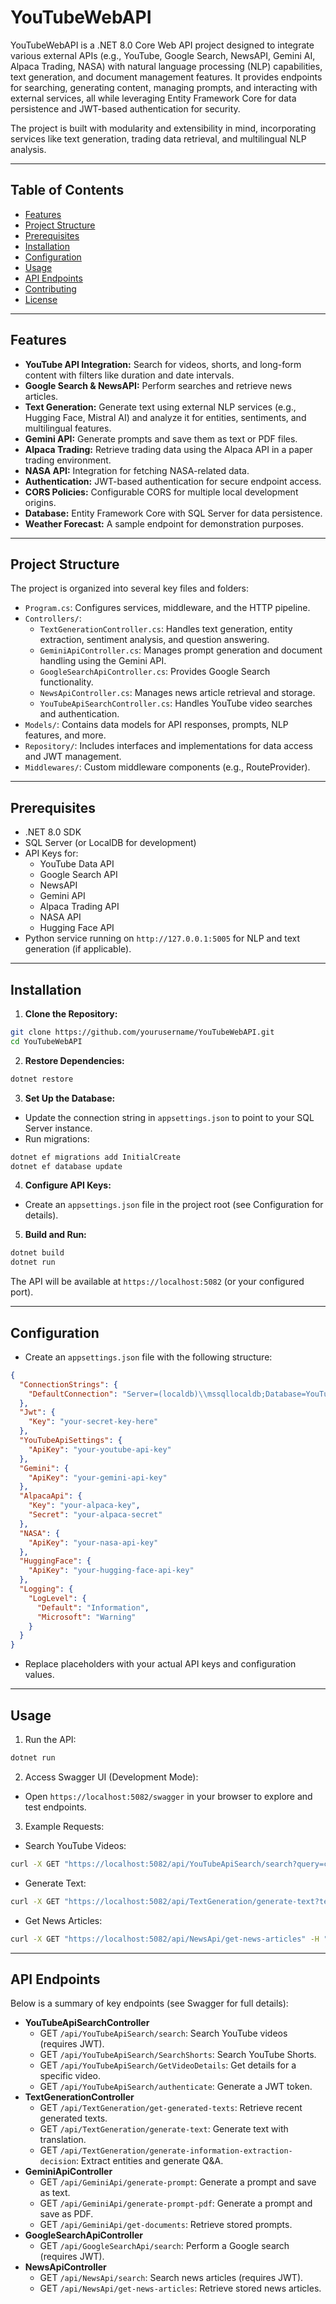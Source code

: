 # YouTubeWebAPI

YouTubeWebAPI is a .NET 8.0 Core Web API project designed to integrate various external APIs (e.g., YouTube, Google Search, NewsAPI, Gemini AI, Alpaca Trading, NASA) with natural language processing (NLP) capabilities, text generation, and document management features. It provides endpoints for searching, generating content, managing prompts, and interacting with external services, all while leveraging Entity Framework Core for data persistence and JWT-based authentication for security.

The project is built with modularity and extensibility in mind, incorporating services like text generation, trading data retrieval, and multilingual NLP analysis.

---

## Table of Contents

- [Features](#features)
- [Project Structure](#project-structure)
- [Prerequisites](#prerequisites)
- [Installation](#installation)
- [Configuration](#configuration)
- [Usage](#usage)
- [API Endpoints](#api-endpoints)
- [Contributing](#contributing)
- [License](#license)

---

## Features

- **YouTube API Integration:** Search for videos, shorts, and long-form content with filters like duration and date intervals.
- **Google Search & NewsAPI:** Perform searches and retrieve news articles.
- **Text Generation:** Generate text using external NLP services (e.g., Hugging Face, Mistral AI) and analyze it for entities, sentiments, and multilingual features.
- **Gemini API:** Generate prompts and save them as text or PDF files.
- **Alpaca Trading:** Retrieve trading data using the Alpaca API in a paper trading environment.
- **NASA API:** Integration for fetching NASA-related data.
- **Authentication:** JWT-based authentication for secure endpoint access.
- **CORS Policies:** Configurable CORS for multiple local development origins.
- **Database:** Entity Framework Core with SQL Server for data persistence.
- **Weather Forecast:** A sample endpoint for demonstration purposes.

---

## Project Structure

The project is organized into several key files and folders:

- `Program.cs`: Configures services, middleware, and the HTTP pipeline.
- `Controllers/`:
  - `TextGenerationController.cs`: Handles text generation, entity extraction, sentiment analysis, and question answering.
  - `GeminiApiController.cs`: Manages prompt generation and document handling using the Gemini API.
  - `GoogleSearchApiController.cs`: Provides Google Search functionality.
  - `NewsApiController.cs`: Manages news article retrieval and storage.
  - `YouTubeApiSearchController.cs`: Handles YouTube video searches and authentication.
- `Models/`: Contains data models for API responses, prompts, NLP features, and more.
- `Repository/`: Includes interfaces and implementations for data access and JWT management.
- `Middlewares/`: Custom middleware components (e.g., RouteProvider).

---

## Prerequisites

- .NET 8.0 SDK
- SQL Server (or LocalDB for development)
- API Keys for:
  - YouTube Data API
  - Google Search API
  - NewsAPI
  - Gemini API
  - Alpaca Trading API
  - NASA API
  - Hugging Face API
- Python service running on `http://127.0.0.1:5005` for NLP and text generation (if applicable).

---

## Installation

1. **Clone the Repository:**

```bash
git clone https://github.com/yourusername/YouTubeWebAPI.git
cd YouTubeWebAPI
```
   
2. **Restore Dependencies:**

```bash
dotnet restore
```

3. **Set Up the Database:**

- Update the connection string in `appsettings.json` to point to your SQL Server instance.
- Run migrations:

```bash
dotnet ef migrations add InitialCreate
dotnet ef database update
```

4. **Configure API Keys:**

- Create an `appsettings.json` file in the project root (see Configuration for details).

5. **Build and Run:**

```bash
dotnet build
dotnet run
```

The API will be available at `https://localhost:5082` (or your configured port).

---

## Configuration

- Create an `appsettings.json` file with the following structure:

```json
{
  "ConnectionStrings": {
    "DefaultConnection": "Server=(localdb)\\mssqllocaldb;Database=YouTubeWebAPI;Trusted_Connection=True;"
  },
  "Jwt": {
    "Key": "your-secret-key-here"
  },
  "YouTubeApiSettings": {
    "ApiKey": "your-youtube-api-key"
  },
  "Gemini": {
    "ApiKey": "your-gemini-api-key"
  },
  "AlpacaApi": {
    "Key": "your-alpaca-key",
    "Secret": "your-alpaca-secret"
  },
  "NASA": {
    "ApiKey": "your-nasa-api-key"
  },
  "HuggingFace": {
    "ApiKey": "your-hugging-face-api-key"
  },
  "Logging": {
    "LogLevel": {
      "Default": "Information",
      "Microsoft": "Warning"
    }
  }
}
```

- Replace placeholders with your actual API keys and configuration values.

---

## Usage

1. Run the API:
```bash
dotnet run
```
2. Access Swagger UI (Development Mode):
- Open `https://localhost:5082/swagger` in your browser to explore and test endpoints.

3. Example Requests:
- Search YouTube Videos:

```bash
curl -X GET "https://localhost:5082/api/YouTubeApiSearch/search?query=cooking&maxResults=5" -H "Authorization: Bearer YOUR_JWT_TOKEN"
```
- Generate Text:

```bash
curl -X GET "https://localhost:5082/api/TextGeneration/generate-text?text=Hello&actor=User&response=Hi" -H "accept: application/json"
```

- Get News Articles:

```bash
curl -X GET "https://localhost:5082/api/NewsApi/get-news-articles" -H "accept: application/json"
```

---

## API Endpoints

Below is a summary of key endpoints (see Swagger for full details):

- **YouTubeApiSearchController**
    - GET `/api/YouTubeApiSearch/search`: Search YouTube videos (requires JWT).
    - GET `/api/YouTubeApiSearch/SearchShorts`: Search YouTube Shorts.
    - GET `/api/YouTubeApiSearch/GetVideoDetails`: Get details for a specific video.
    - GET `/api/YouTubeApiSearch/authenticate`: Generate a JWT token.
- **TextGenerationController**
    - GET `/api/TextGeneration/get-generated-texts`: Retrieve recent generated texts.
    - GET `/api/TextGeneration/generate-text`: Generate text with translation.
    - GET `/api/TextGeneration/generate-information-extraction-decision`: Extract entities and generate Q&A.
- **GeminiApiController**
    - GET `/api/GeminiApi/generate-prompt`: Generate a prompt and save as text.
    - GET `/api/GeminiApi/generate-prompt-pdf`: Generate a prompt and save as PDF.
    - GET `/api/GeminiApi/get-documents`: Retrieve stored prompts.
- **GoogleSearchApiController**
    - GET `/api/GoogleSearchApi/search`: Perform a Google search (requires JWT).
- **NewsApiController**
    - GET `/api/NewsApi/search`: Search news articles (requires JWT).
    - GET `/api/NewsApi/get-news-articles`: Retrieve stored news articles.

